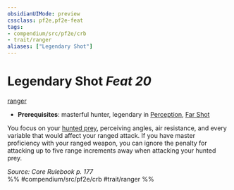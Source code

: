 ```yaml
---
obsidianUIMode: preview
cssclass: pf2e,pf2e-feat
tags:
- compendium/src/pf2e/crb
- trait/ranger
aliases: ["Legendary Shot"]
---
```

# Legendary Shot  *Feat 20*  
[ranger](Reference/Rules/Traits/ranger.md "Ranger Class Trait")  

- **Prerequisites**: masterful hunter, legendary in [Perception](skills.md#Perception), [Far Shot](far-shot.md)

You focus on your [hunted prey](hunt-prey.md), perceiving angles, air resistance, and every variable that would affect your ranged attack. If you have master proficiency with your ranged weapon, you can ignore the penalty for attacking up to five range increments away when attacking your hunted prey.

*Source: Core Rulebook p. 177*  
%% #compendium/src/pf2e/crb #trait/ranger %%